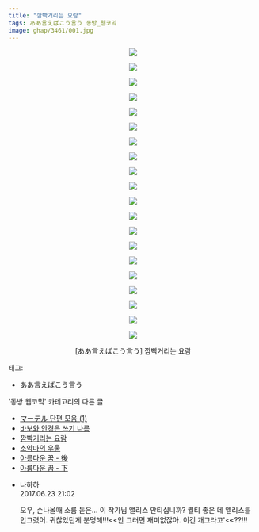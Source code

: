```yaml
---
title: "깜빡거리는 요람"
tags: ああ言えばこう言う 동방_웹코믹
image: ghap/3461/001.jpg
---
```

<div class="article">
<p style="text-align: center; clear: none; float: none;"><img src="{{ site.nasurl }}/ghap/3461/001.jpg"/></p>
<p style="text-align: center; clear: none; float: none;"><img src="{{ site.nasurl }}/ghap/3461/002.jpg"/></p>
<p style="text-align: center; clear: none; float: none;"><img src="{{ site.nasurl }}/ghap/3461/003.jpg"/></p>
<p style="text-align: center; clear: none; float: none;"><img src="{{ site.nasurl }}/ghap/3461/004.jpg"/></p>
<p style="text-align: center; clear: none; float: none;"><img src="{{ site.nasurl }}/ghap/3461/005.jpg"/></p>
<p style="text-align: center; clear: none; float: none;"><img src="{{ site.nasurl }}/ghap/3461/006.jpg"/></p>
<p style="text-align: center; clear: none; float: none;"><img src="{{ site.nasurl }}/ghap/3461/007.jpg"/></p>
<p style="text-align: center; clear: none; float: none;"><img src="{{ site.nasurl }}/ghap/3461/008.jpg"/></p>
<p style="text-align: center; clear: none; float: none;"><img src="{{ site.nasurl }}/ghap/3461/009.jpg"/></p>
<p style="text-align: center; clear: none; float: none;"><img src="{{ site.nasurl }}/ghap/3461/010.jpg"/></p>
<p style="text-align: center; clear: none; float: none;"><img src="{{ site.nasurl }}/ghap/3461/011.jpg"/></p>
<p style="text-align: center; clear: none; float: none;"><img src="{{ site.nasurl }}/ghap/3461/012.jpg"/></p>
<p style="text-align: center; clear: none; float: none;"><img src="{{ site.nasurl }}/ghap/3461/013.jpg"/></p>
<p style="text-align: center; clear: none; float: none;"><img src="{{ site.nasurl }}/ghap/3461/014.jpg"/></p>
<p style="text-align: center; clear: none; float: none;"><img src="{{ site.nasurl }}/ghap/3461/015.jpg"/></p>
<p style="text-align: center; clear: none; float: none;"><img src="{{ site.nasurl }}/ghap/3461/016.jpg"/></p>
<p style="text-align: center; clear: none; float: none;"><img src="{{ site.nasurl }}/ghap/3461/017.jpg"/></p>
<p style="text-align: center; clear: none; float: none;"><img src="{{ site.nasurl }}/ghap/3461/018.jpg"/></p>
<p style="text-align: center; clear: none; float: none;"><img src="{{ site.nasurl }}/ghap/3461/019.jpg"/></p>
<p style="text-align: center; clear: none; float: none;"><img src="{{ site.nasurl }}/ghap/3461/020.jpg"/></p>
<p style="text-align: center; clear: none; float: none;">[ああ言えばこう言う] 깜빡거리는 요람</p>
</div><div class="tagTrail">
<p>태그: </p>
<ul>
<li>ああ言えばこう言う</li>
</ul>
</div><div class="another">
<p>'동방 웹코믹' 카테고리의 다른 글</p>
<ul>
<li><a href="/2017-06-21-ghap_3463">マーテル 단편 모음 (1)</a></li>
<li><a href="/2017-06-21-ghap_3462">바보와 안경은 쓰기 나름</a></li>
<li><a href="/2017-06-21-ghap_3461">깜빡거리는 요람</a></li>
<li><a href="/2017-06-21-ghap_3460">소악마의 우울</a></li>
<li><a href="/2017-06-21-ghap_3459">아름다운 꿈 - 後</a></li>
<li><a href="/2017-06-21-ghap_3458">아름다운 꿈 - 下</a></li>
</ul>
</div><div class="cb_module cb_fluid">
<div class="cb_wrt cb_profile">
<div class="comment">
<ul>
<li class="cb_thumb_off" id="comment15020860">
<div class="cb_comment_area">
<div class="cb_info_area">
<div class="cb_section">
<span class="cb_nick_name">나하하</span>
</div>
<div class="cb_section">
<span class="cb_date">2017.06.23 21:02 </span>
</div>
</div>
<div class="cb_dsc_comment">
<p class="cb_dsc">
											오우, 손나올때 소름 돋은… 이 작가님 앨리스 안티십니까? 퀄티 좋은 데 앨리스를 안그렸어. 귀찮았던게 분명해!!!&lt;&lt;안 그러면 재미없잖아. 이건 개그라고'&lt;&lt;??!!!
										</p>
</div>
</div></li>
</ul>
</div>
</div><!-- commentList close -->
</div>